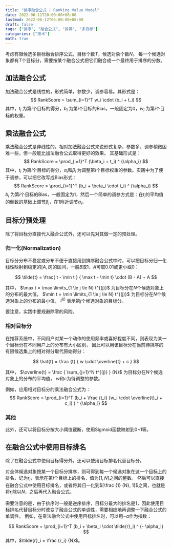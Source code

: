 ```yaml
---
title: "排序融合公式 | Ranking Value Model"
date: 2022-06-11T20:00:00+08:00
lastmod: 2022-06-12T05:00:00+08:00
draft: false
tags: ["排序", "融合公式", "推荐", "多目标"]
categories: ["技术"]
math: true
---
```


考虑有限候选多目标融合排序公式，目标个数$T$，候选对象个数$N$。
每一个候选对象都有$T$个目标分，需要按某个融合公式把它们融合成一个最终用于排序的分数。


## 加法融合公式
加法融合公式是线性的，形式简单，参数少，调参容易。其形式是：
$$
RankScore = \sum_{i=1}^T w_i \cdot (b_i + t_i)
$$
其中，$t_i$ 为第$i$个目标的得分，$b_i$ 为第$i$个目标的Bias，一般固定为0，$w_i$ 为第$i$个目标的权重。


## 乘法融合公式
乘法融合公式是非线性的，相对加法融合公式来说形式复杂，参数多，调参稍微困难一些，但一般能比加法融合公式取得更好的效果。
其基础形式是：
$$
RankScore = \prod_{i=1}^T (\beta_i + t_i) ^ {\alpha_i}
$$
其中，$t_i$ 为第$i$个目标的得分，$\alpha_i$和$\beta_i$ 为调整第$i$个目标权重的参数。实践中为了便于调参，可以把它改写成Bias形式：
$$
RankScore = \prod_{i=1}^T (b_i + \beta_i \cdot t_i) ^ {\alpha_i}
$$
$b_i$ 为第$i$个目标的Bias，一般固定为1，然后一个简单的调参方式是：在$t_i$的平均值的倒数的基础上调节$\beta_i$，在1附近调节$\alpha_i$。


## 目标分预处理
除了将目标分直接代入融合公式外，还可以先对其做一定的预处理。

### 归一化(Normalization)
目标分分布不稳定或分布不便于直接用到排序融合公式中时，可以把目标分归一化线性映射到稳定的$[A, B]$的区间，一般$B$取1，$A$可取0.01或更小或0：

$$
\tilde{t} = \frac{ t - \min t } { \max t - \min t} \cdot (B - A) + A
$$

其中，
$\max t = \max \limits_{1 \le j \le N} t^{(j)}$ 为目标分在$N$个候选对象上的分布的最大值，
$\min t = \min \limits_{1 \le j \le N} t^{(j)}$ 为目标分在$N$个候选对象上的分布的最小值，
$t^{(j)}$ 表示第$j$个候选对象的目标分。

要注意，实践中要规避除零的风险。

### 相对目标分
在推荐系统中，不同用户对某一个动作的使用频率或喜好程度不同，则表现为某一个目标分在不同用户上的分布有大小区别，
因此可以用该目标分在当前待排序的有限候选集上的相对得分取代原始得分：

$$
\hat{t} = \frac {t} { w \cdot \overline{t} + c }
$$

其中，
$\overline{t} = \frac { \sum_{j=1}^N t^{(j)} } {N}$ 为目标分在$N$个候选对象上的分布的平均值，
$w$和$c$为待调整的参数。


例如，应用相对目标分的乘法融合公式为：
$$
RankScore = \prod_{i=1}^T (b_i + \frac {t_i} {w_i \cdot \overline{t}_i + c_i} ) ^ {\alpha_i}
$$

### 其他
此外，还可以将目标分按大小阈值截断，使用Sigmoid函数映射到0~1等。


## 在融合公式中使用目标排名
除了在融合公式中使用目标得分外，还可以使用目标排名代替目标分。

对全体候选对象按某一个目标分排序，则可得到每一个候选对象在这一个目标上的排名，记为$r_i$，表示在第$i$个目标上的排名，值为$[1, N]$之间的整数。
然后可以直接在融合公式中使用目标排名，或者将其归一化到$[\frac {1} {N}, 1]$之间，也就是将$r_i$除以$N$，之后再代入融合公式。

需要注意的是，由于排序时一般是逆序排序，目标分最大的排名是1，因此使用目标排名代替目标分时改变了融合公式的单调性，需要相应地再调整一下融合公式的单调性。
例如，在乘法融合公式中使用目标排名时，可以用$-\alpha$作为指数：

$$
RankScore = \prod_{i=1}^T (b_i + \beta_i \cdot \tilde{r}_i) ^ {- \alpha_i}
$$
其中，$\tilde{r}_i = \frac {r_i} {N}$。
